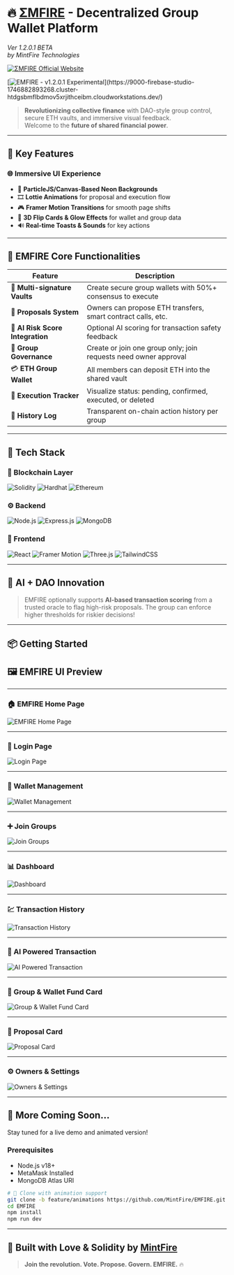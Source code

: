 # 🔥 [ΣMFIRE](https://9000-firebase-studio-1746882893268.cluster-htdgsbmflbdmov5xrjithceibm.cloudworkstations.dev/) - Decentralized Group Wallet Platform
*Ver 1.2.0.1 BETA*  
*by MintFire Technologies*

[![ΣMFIRE Official Website](https://readme-typing-svg.demolab.com?font=Fira+Code&weight=500&size=24&pause=1000&color=FF00FF&color2=00FFF7&color3=00FF00&color4=FFA500&color5=FF0000&center=true&vCenter=true&width=480&lines=ΣMFIRE+Official+Website)]([https://mintfire.onrender.com](https://9000-firebase-studio-1746882893268.cluster-htdgsbmflbdmov5xrjithceibm.cloudworkstations.dev/))

[![EMFIRE - v1.2.0.1 Experimental](https://readme-typing-svg.demolab.com?font=Fira+Code&pause=1000&color=00F7FF&center=true&vCenter=true&width=435&lines=Try+EMPOWER+Early+Access;Version+1.2.0+Experimental+Now+Live!)](https://9000-firebase-studio-1746882893268.cluster-htdgsbmflbdmov5xrjithceibm.cloudworkstations.dev/)

> **Revolutionizing collective finance** with DAO-style group control, secure ETH vaults, and immersive visual feedback.  
> Welcome to the **future of shared financial power**.

---

## 🚀 Key Features

### 🌐 **Immersive UI Experience**
- 🌌 **ParticleJS/Canvas-Based Neon Backgrounds**  
- 🎞️ **Lottie Animations** for proposal and execution flow  
- 🎮 **Framer Motion Transitions** for smooth page shifts  
- 🧬 **3D Flip Cards & Glow Effects** for wallet and group data  
- 🔊 **Real-time Toasts & Sounds** for key actions

---

## 💎 EMFIRE Core Functionalities

| Feature | Description |
|--------|-------------|
| 🔐 **Multi-signature Vaults** | Create secure group wallets with 50%+ consensus to execute |
| 📩 **Proposals System** | Owners can propose ETH transfers, smart contract calls, etc. |
| 🧠 **AI Risk Score Integration** | Optional AI scoring for transaction safety feedback |
| 👥 **Group Governance** | Create or join one group only; join requests need owner approval |
| 💳 **ETH Group Wallet** | All members can deposit ETH into the shared vault |
| 🔄 **Execution Tracker** | Visualize status: pending, confirmed, executed, or deleted |
| 🧾 **History Log** | Transparent on-chain action history per group |

---

## 🧱 Tech Stack

### 🔗 Blockchain Layer
![Solidity](https://img.shields.io/badge/Solidity-%23363636.svg?style=for-the-badge&logo=solidity&logoColor=white)
![Hardhat](https://img.shields.io/badge/Hardhat-181A1F?style=for-the-badge&logo=hardhat)
![Ethereum](https://img.shields.io/badge/Ethereum-3C3C3D?style=for-the-badge&logo=Ethereum&logoColor=white)

### ⚙️ Backend
![Node.js](https://img.shields.io/badge/Node.js-43853D?style=for-the-badge&logo=node.js&logoColor=white)
![Express.js](https://img.shields.io/badge/Express.js-404D59?style=for-the-badge)
![MongoDB](https://img.shields.io/badge/MongoDB-4EA94B?style=for-the-badge&logo=mongodb&logoColor=white)

### 🎨 Frontend
![React](https://img.shields.io/badge/React-20232A?style=for-the-badge&logo=react&logoColor=61DAFB)
![Framer Motion](https://img.shields.io/badge/Framer_Motion-0055FF?style=for-the-badge&logo=framer&logoColor=white)
![Three.js](https://img.shields.io/badge/Three.js-000000?style=for-the-badge&logo=three.js&logoColor=white)
![TailwindCSS](https://img.shields.io/badge/TailwindCSS-0EA5E9?style=for-the-badge&logo=tailwind-css&logoColor=white)

---

## 🧪 AI + DAO Innovation

> EMFIRE optionally supports **AI-based transaction scoring** from a trusted oracle to flag high-risk proposals. The group can enforce higher thresholds for riskier decisions!

---

## 📦 Getting Started

## 🖼️ EMFIRE UI Preview

---

### 🏠 EMFIRE Home Page
![EMFIRE Home Page](https://drive.google.com/uc?export=view&id=1saymUeMiPQIUaCFf3EszmXrPFL3_Keby)

---

### 🔐 Login Page
![Login Page](https://drive.google.com/uc?export=view&id=1tTp8M0qKxEL4kVgvWdqk4dnyrPG5-kLW)

---

### 💼 Wallet Management
![Wallet Management](https://drive.google.com/uc?export=view&id=1k3oYViXL67goG34gniGljEMvDocgwY4_)

---

### ➕ Join Groups
![Join Groups](https://drive.google.com/uc?export=view&id=1tTp8M0qKxEL4kVgvWdqk4dnyrPG5-kLW)

---

### 📊 Dashboard
![Dashboard](https://drive.google.com/uc?export=view&id=1s6ld7yvn22BzsFkhxPFL22SlxT1fUd9n)

---

### 💹 Transaction History
![Transaction History](https://drive.google.com/uc?export=view&id=1YaPSwbuXJf0SYWcJTuFvDoDB5rrUlANw)

---

### 🤖 AI Powered Transaction
![AI Powered Transaction](https://drive.google.com/uc?export=view&id=1SCIcEpnhJF48nsRhTsBmVtk7BGa4e4IS)

---

### 👥 Group & Wallet Fund Card
![Group & Wallet Fund Card](https://drive.google.com/uc?export=view&id=1LLujmOVIQC6d4-6ba6tiZX3LkCXL863l)

---

### 📄 Proposal Card
![Proposal Card](https://drive.google.com/uc?export=view&id=11ISIZICTKlwkd3zQEty3k73rcInkGZjz)

---

### ⚙️ Owners & Settings
![Owners & Settings](https://drive.google.com/uc?export=view&id=1-uq2lFc2P1HLUSi1iQyL7VO70fkdVdyw)

---

## 🚀 More Coming Soon...

Stay tuned for a live demo and animated version!

### Prerequisites
- Node.js v18+
- MetaMask Installed
- MongoDB Atlas URI

```bash
# 🔽 Clone with animation support
git clone -b feature/animations https://github.com/MintFire/EMFIRE.git
cd EMFIRE
npm install
npm run dev
```

---

## 🎉 Built with Love & Solidity by [MintFire](https://mintfire.onrender.com)

> **Join the revolution. Vote. Propose. Govern. EMFIRE.** 🔥
